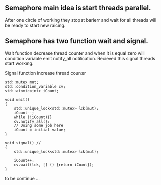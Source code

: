 ## Semaphore main idea is start threads parallel. 
After one circle of working they stop at barierr and wait for all threads will be ready to start new raicing. 
## Semaphore has two function wait and signal.
  Wait function decrease thread counter and when it is equal zero will condition variable emit notify_all notification. Recieved this signal threads start working.
  
  Signal function increase thread counter 
  
```
std::mutex mut;
std::condition_variable cv;
std::atomic<int> iCount;

void wait()
{
    std::unique_lock<std::mutex> lck(mut);
    iCount--;
    while (!iCount){}
    cv.notify_all();   
    // Doing some job here
    iCount = initial value;
}

void signal() // 
{
    std::unique_lock<std::mutex> lck(mut);

    iCount++;        
    cv.wait(lck, [] () {return iCount});    
}
```

to be continue ...
